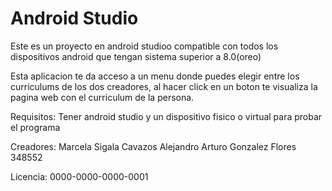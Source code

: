 # Android Studio
Este es un proyecto en android studioo compatible con todos los dispositivos android que tengan sistema superior a 8.0(oreo)

Esta aplicacion te da acceso a un menu donde puedes elegir entre los curriculums de los dos creadores, al hacer click en un boton te visualiza la pagina web con el curriculum de la persona.

Requisitos:
Tener android studio y un dispositivo fisico o virtual para probar el programa

Creadores:
Marcela Sigala Cavazos 
Alejandro Arturo Gonzalez Flores 348552

Licencia:
0000-0000-0000-0001

